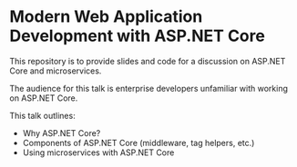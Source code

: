 # Modern Web Application Development with ASP.NET Core

This repository is to provide slides and code for a discussion on ASP.NET Core and microservices.

The audience for this talk is enterprise developers unfamiliar with working on ASP.NET Core.

This talk outlines:
* Why ASP.NET Core?
* Components of ASP.NET Core (middleware, tag helpers, etc.)
* Using microservices with ASP.NET Core

